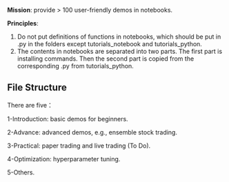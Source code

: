**Mission**: provide > 100 user-friendly demos in notebooks. 

**Principles**: 

1) Do not put definitions of functions in notebooks, which should be put in .py in the folders except tutorials_notebook and tutorials_python.
2) The contents in notebooks are separated into two parts. The first part is installing commands. Then the second part is copied from the corresponding .py from tutorials_python.

## File Structure

There are five：

1-Introduction: basic demos for beginners.

2-Advance: advanced demos, e.g., ensemble stock trading.

3-Practical: paper trading and live trading (To Do).

4-Optimization: hyperparameter tuning.

5-Others.




